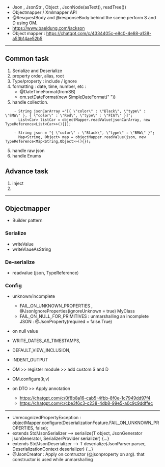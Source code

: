 - Json , JsonStr , Object , JsonNode(asText(), readTree())
- Objectmapper / Xmlmapper API
- @ResquestBody and @responseBody behind the scene perform S and D using OM.
- https://www.baeldung.com/jackson
- Object mapper : https://chatgpt.com/c/4334405c-e8c0-4e88-a138-a53b14ae52b5
---

## Common task
1. Serialize and Deserialize
2. property order, alias, root
2. Type/property  : include / ignore
3. formatting : date, time, number, etc : 
   - @DateTimeFormat(fromSB)
   - om.setDateFormat(new SimpleDateFormat(" "))
4. handle collection.
```
    - String jsonCarArray ="[{ \"color\" : \"Black\", \"type\" : \"BMW\" }, { \"color\" : \"Red\", \"type\" : \"FIAT\" }]";
      List<Car> listCar = objectMapper.readValue(jsonCarArray, new TypeReference<List<Car>>(){});
      
    - String json = "{ \"color\" : \"Black\", \"type\" : \"BMW\" }";
      Map<String, Object> map = objectMapper.readValue(json, new TypeReference<Map<String,Object>>(){});
```
5. handle raw json
6. handle Enums

## Advance task
1. inject
2.

---

## Objectmapper
- Builder pattern
### Serialize
- writeValue
- writeVlaueAsString

### De-serialize
- readvalue (json, TypeReference<T>)

### Config
- unknown/incomplete
    - FAIL_ON_UNKNOWN_PROPERTIES , @JsonIgnoreProperties(ignoreUnknown = true) MyClass
    - FAIL_ON_NULL_FOR_PRIMITIVES : unmarshalling an incomplete JSON :  @JsonProperty(required = false.True)
  
- on null value
- WRITE_DATES_AS_TIMESTAMPS,
- DEFAULT_VIEW_INCLUSION,
- INDENT_OUTPUT 
- OM >> register module >> add custom S and D
- OM.configure(k,v)
- on DTO >> Apply annotation
  - https://chatgpt.com/c/0f8b8a16-cab5-4fbb-8f0e-1c7949dd97f4
  - https://chatgpt.com/c/cbe3f6c3-c238-4db8-99e5-a0c9c9ddffec

---
- UnrecognizedPropertyException : objectMapper.configure(DeserializationFeature.FAIL_ON_UNKNOWN_PROPERTIES, false);
- extends Std/JsonSerializer<Car> --> serialize(T object, JsonGenerator jsonGenerator, SerializerProvider serializer) {...}
-  extends Std/JsonDeserializer<Car>  --> T deserialize(JsonParser parser, DeserializationContext deserializer) {...}
- @JsonCreator : Apply on contructor (@jsonproperty on arg). that constructor is used while unmarshalling





